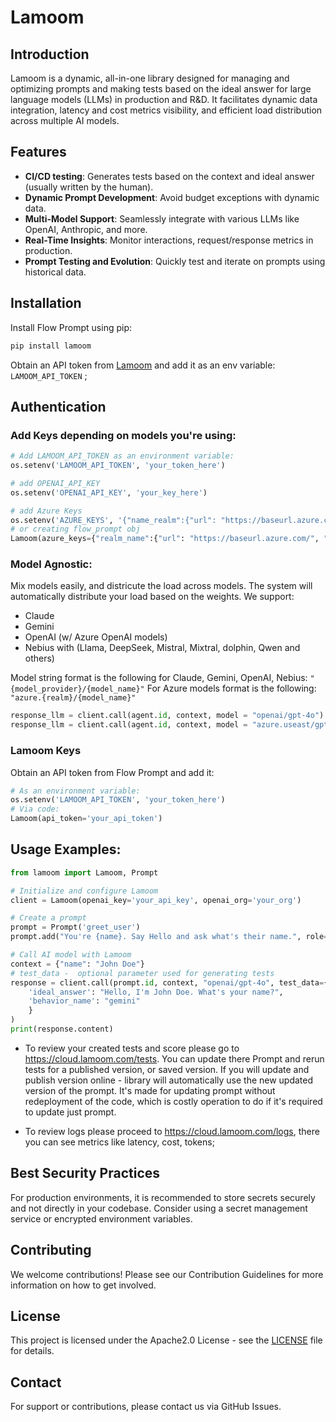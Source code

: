 # Lamoom

## Introduction

Lamoom is a dynamic, all-in-one library designed for managing and optimizing prompts and making tests based on the ideal answer for large language models (LLMs) in production and R&D. It facilitates dynamic data integration, latency and cost metrics visibility, and efficient load distribution across multiple AI models.


## Features

- **CI/CD testing**: Generates tests based on the context and ideal answer (usually written by the human).
- **Dynamic Prompt Development**: Avoid budget exceptions with dynamic data.
- **Multi-Model Support**: Seamlessly integrate with various LLMs like OpenAI, Anthropic, and more.
- **Real-Time Insights**: Monitor interactions, request/response metrics in production.
- **Prompt Testing and Evolution**: Quickly test and iterate on prompts using historical data.

## Installation

Install Flow Prompt using pip:

```bash
pip install lamoom
```

Obtain an API token from [Lamoom]('https://portal.lamoom.com') and add it as an env variable: `LAMOOM_API_TOKEN` ;

## Authentication

### Add Keys depending on models you're using:
```python
# Add LAMOOM_API_TOKEN as an environment variable:
os.setenv('LAMOOM_API_TOKEN', 'your_token_here')

# add OPENAI_API_KEY
os.setenv('OPENAI_API_KEY', 'your_key_here')

# add Azure Keys
os.setenv('AZURE_KEYS', '{"name_realm":{"url": "https://baseurl.azure.com/","key": "secret"}}')
# or creating flow_prompt obj
Lamoom(azure_keys={"realm_name":{"url": "https://baseurl.azure.com/", "key": "your_secret"}})
```

### Model Agnostic:
Mix models easily, and districute the load across models. The system will automatically distribute your load based on the weights. We support:
- Claude
- Gemini
- OpenAI (w/ Azure OpenAI models)
- Nebius with (Llama, DeepSeek, Mistral, Mixtral, dolphin, Qwen and others)

Model string format is the following for Claude, Gemini, OpenAI, Nebius:
`"{model_provider}/{model_name}"`
For Azure models format is the following:
`"azure.{realm}/{model_name}"`

```python
response_llm = client.call(agent.id, context, model = "openai/gpt-4o")
response_llm = client.call(agent.id, context, model = "azure.useast/gpt-4o")
```

### Lamoom Keys
Obtain an API token from Flow Prompt and add it:

```python
# As an environment variable:
os.setenv('LAMOOM_API_TOKEN', 'your_token_here')
# Via code: 
Lamoom(api_token='your_api_token')
```

## Usage Examples:

```python
from lamoom import Lamoom, Prompt

# Initialize and configure Lamoom
client = Lamoom(openai_key='your_api_key', openai_org='your_org')

# Create a prompt
prompt = Prompt('greet_user')
prompt.add("You're {name}. Say Hello and ask what's their name.", role="system")

# Call AI model with Lamoom
context = {"name": "John Doe"}
# test_data -  optional parameter used for generating tests
response = client.call(prompt.id, context, "openai/gpt-4o", test_data={
    'ideal_answer': "Hello, I'm John Doe. What's your name?", 
    'behavior_name': "gemini"
    }
)
print(response.content)
```
- To review your created tests and score please go to https://cloud.lamoom.com/tests. You can update there Prompt and rerun tests for a published version, or saved version. If you will update and publish version online - library will automatically use the new updated version of the prompt. It's made for updating prompt without redeployment of the code, which is costly operation to do if it's required to update just prompt.

- To review logs please proceed to https://cloud.lamoom.com/logs, there you can see metrics like latency, cost, tokens;

## Best Security Practices
For production environments, it is recommended to store secrets securely and not directly in your codebase. Consider using a secret management service or encrypted environment variables.

## Contributing
We welcome contributions! Please see our Contribution Guidelines for more information on how to get involved.

## License
This project is licensed under the Apache2.0 License - see the [LICENSE](LICENSE.txt) file for details.

## Contact
For support or contributions, please contact us via GitHub Issues.